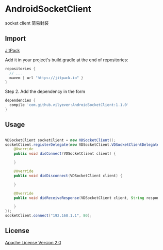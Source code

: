 # AndroidSocketClient
socket client 简易封装

## Import
[JitPack](https://jitpack.io/)

Add it in your project's build.gradle at the end of repositories:

```gradle
repositories {
  // ...
  maven { url "https://jitpack.io" }
}
```

Step 2. Add the dependency in the form

```gradle
dependencies {
  compile 'com.github.vilyever:AndroidSocketClient:1.1.0'
}
```

## Usage
```java

VDSocketClient socketClient = new VDSocketClient();
socketClient.registerDelegate(new VDSocketClient.VDSocketClientDelegate() {
    @Override
    public void didConnect(VDSocketClient client) {

    }

    @Override
    public void didDisconnect(VDSocketClient client) {

    }

    @Override
    public void didReceiveResponse(VDSocketClient client, String response) {

    }
});
socketClient.connect("192.168.1.1", 80);
```

## License
[Apache License Version 2.0](http://www.apache.org/licenses/LICENSE-2.0.txt)

